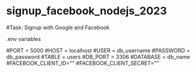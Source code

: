# signup_facebook_nodejs_2023

#Task: Signup with Google and Facebook

.env variables

#PORT = 5000
#HOST = localhost
#USER = db_username
#PASSWORD = db_password
#TABLE = users
#DB_PORT = 3306
#DATABASE = db_name
#FACEBOOK_CLIENT_ID=""
#FACEBOOK_CLIENT_SECRET=""
